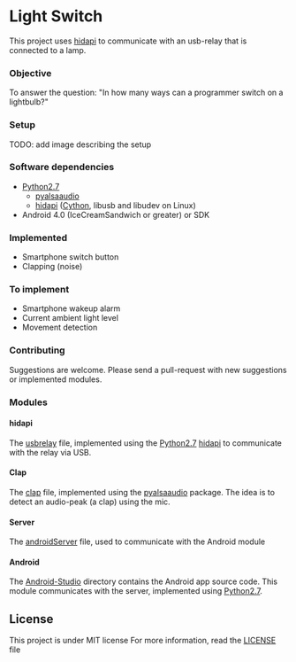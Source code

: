 # Light Switch
This project uses [hidapi] to communicate with an usb-relay that is connected to a lamp.  

### Objective
To answer the question: "In how many ways can a programmer switch on a lightbulb?"

### Setup
TODO: add image describing the setup

### Software dependencies
* [Python2.7]
	* [pyalsaaudio](https://github.com/larsimmisch/pyalsaaudio/#installation)
	* [hidapi] ([Cython](http://cython.org/#download), libusb and libudev on Linux)
* Android 4.0 (IceCreamSandwich or greater) or SDK

### Implemented
* Smartphone switch button
* Clapping (noise)

### To implement
* Smartphone wakeup alarm
* Current ambient light level
* Movement detection

### Contributing
Suggestions are welcome. Please send a pull-request with new suggestions or implemented modules.

### Modules
#### hidapi
The [usbrelay](usbrelay.py) file, implemented using the [Python2.7] [hidapi] to communicate with the relay via USB.

#### Clap
The [clap](clap.py) file, implemented using the [pyalsaaudio] package. The idea is to detect an audio-peak (a clap) using the mic.

#### Server
The [androidServer](androidServer.py) file, used to communicate with the Android module

#### Android
The [Android-Studio](Android-Studio) directory contains the Android app source code. This module communicates with the server, implemented using [Python2.7].

## License
This project is under MIT license
For more information, read the [LICENSE](LICENSE) file

[hidapi]: https://pypi.python.org/pypi/hidapi/0.7.99.post10
[Python2.7]: https://www.python.org/download/releases/2.7/
[pyalsaaudio]: https://github.com/larsimmisch/pyalsaaudio/
